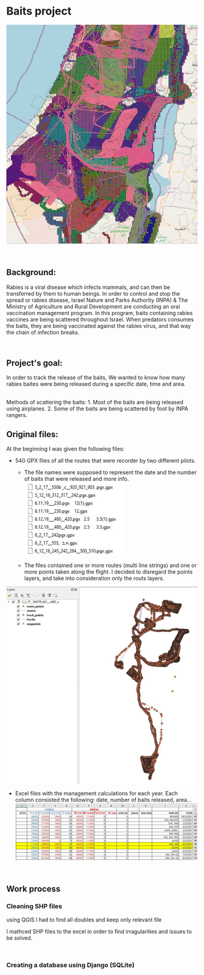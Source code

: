 # Baits project
![img](https://github.com/michalsh1/rabies-baits-project/blob/master/Images/main%20picture.JPG)

<br>

## Background:
Rabies is a viral disease which infects mammals, and can then be transferred by them to human beings. 
In order to control and stop the spread or rabies disease, Israel Nature and Parks Authority (INPA) & The Ministry of Agriculture and Rural Development are conducting an oral vaccination management program. In this program, baits containing rabies vaccines are being scattered throughout Israel. When predators consumes the baits, they are being vaccinated against the rabies virus, and that way the chain of infection breaks.

<br>

## Project's goal:
In order to track the release of the baits, We wanted to know how many rabies baites were being released during a specific date, time and area.

<br>
Methods of scattering the baits:
1. Most of the baits are being released using airplanes.
2. Some of the baits are being scattered by foot by INPA rangers. 

<br>

## Original files:
At the beginning I was given the following files:
- 540 GPX files of all the routes that were recorder by two different pilots.
    -   The file names were supposed to represent the date and the number of baits that were released and more info.
![GPX files](https://github.com/michalsh1/rabies-baits-project/blob/master/Images/gpx%20files.JPG)

    -   The files contained one or more routes (multi line strings) and one or more points taken along the flight. I decided to disregard the points layers, and take into consideration only the routs layers.

![GPX file example](https://github.com/michalsh1/rabies-baits-project/blob/master/Images/gpx%20file%20example.JPG)

- Excel files with the management calculations for each year. Each column consisted the following: date, number of baits released, area...
![excel file](https://github.com/michalsh1/rabies-baits-project/blob/master/Images/excel%20example.JPG)


<br>

## Work process

### Cleaning SHP files
using QGIS I had to find all doubles and keep only relevant file

I mathced SHP files to the excel in order to find irragularities and issues to be solved.

<br>

### Creating a database using Django (SQLite)

<br><br><br><br>
